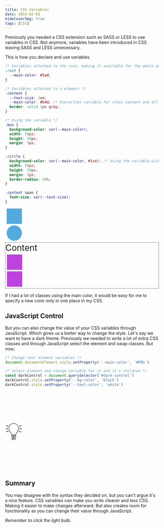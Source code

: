```yaml
---
title: CSS Variables
date: 2019-02-03
hideCoverImg: true
tags: [CSS]
---
```


Previously you needed a CSS extension such as SASS or LESS to use variables in CSS. Not anymore, variables have been introduced in CSS leaving SASS and LESS unnecessary.

This is how you declare and use variables.

```css
/* Variables attached to the root, making it available for the whole page */
:root {
  --main-color: #5ad;
}

/* Variables attached to a element */
.content {
  --text-size: 2em;
  --main-color: #b4d; /* Overwrites variable for class content and all childs*/
  border: solid 1px gray;
}

/* Using the variable */
.box {
  background-color: var(--main-color);
  width: 50px;
  height: 50px;
  margin: 5px;
}

.circle {
  background-color: var(--main-color, #1ce); /* Using the variable with default value if not set */
  width: 50px;
  height: 50px;
  margin: 5px;
  border-radius: 50%;
}

.content span {
  font-size: var(--text-size);
}
```

<div class="example">
  <div class="box"></div>
  <div class="circle"></div>
  <div class="content">
    <span>Content</span>
    <div class="box"></div>
    <div class="box"></div>
  </div>
</div>

<style scoped>
.example{
  --main-color: #5AD;
}

.content{
  --text-size: 2em;
  --main-color: #B4D;
  border: solid 1px gray;
}

.box{
  background-color: var(--main-color);
  width: 50px;
  height: 50px;
  margin: 5px;
}

.circle{
  background-color: var(--main-color, #1CE);
  width: 50px;
  height: 50px;
  margin: 5px;
  border-radius: 50%;
}

.content span{
  font-size: var(--text-size);
}

#bulb{
  font-size: 5rem;
  cursor: pointer;
  line-height: normal;
  display: inline-block;
}
</style>

If I had a lot of classes using the main color, it would be easy for me to specify a new color only in one place in my CSS.

## JavaScript Control

But you can also change the value of your CSS variables through JavaScript. Which gives us a better way to change the style. Let's say we want to have a dark theme. Previously we needed to write a lot of extra CSS classes and through JavaScript select the element and swap classes. But now;

```js
/* Change root element variables */
document.documentElement.style.setProperty('--main-color', '#FB1')

/* Select element and change variable for it and it's children */
const darkControl = document.querySelector('#dark-control')
darkControl.style.setProperty('--bg-color', 'black')
darkControl.style.setProperty('--text-color', 'white')
```

<script setup>
import { onMounted, onUnmounted } from 'vue'
import { darkMode } from '../store/settings'

const toggle = () => darkMode.value = !darkMode.value
let bulb
onMounted(() => {
  bulb = document.querySelector('#bulb')
  bulb.addEventListener('click', toggle)
})

onUnmounted(() => {
  bulb.removeEventListener('click', toggle)
})
</script>

<p id="bulb" title="Click on me!">💡</p>

## Summary

You may disagree with the syntax they decided on, but you can't argue it's a nice feature. CSS variables can make you write cleaner and less CSS. Making it easier to make changes afterward. But also creates room for functionality as you can change their value through JavaScript.

_Remember to click the light bulb._
